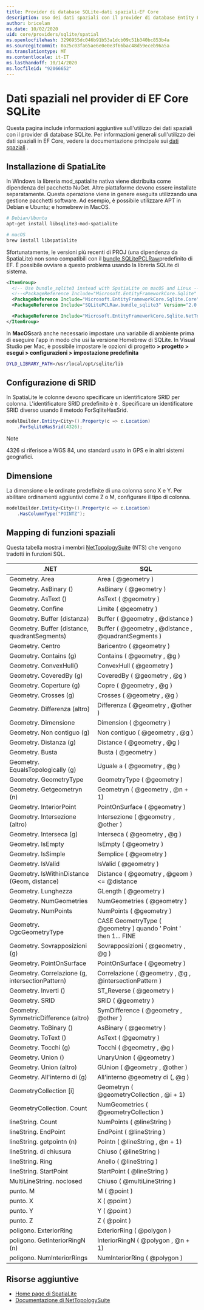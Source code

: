 ```yaml
---
title: Provider di database SQLite-dati spaziali-EF Core
description: Uso dei dati spaziali con il provider di database Entity Framework Core SQLite
author: bricelam
ms.date: 10/02/2020
uid: core/providers/sqlite/spatial
ms.openlocfilehash: 3296955dc046b91b53a1dcb09c51b340bc853b4a
ms.sourcegitcommit: 0a25c03fa65ae6e0e0e3f66bac48d59eceb96a5a
ms.translationtype: MT
ms.contentlocale: it-IT
ms.lasthandoff: 10/14/2020
ms.locfileid: "92066652"
---
```

# <a name="spatial-data-in-the-sqlite-ef-core-provider"></a>Dati spaziali nel provider di EF Core SQLite

Questa pagina include informazioni aggiuntive sull'utilizzo dei dati spaziali con il provider di database SQLite. Per informazioni generali sull'utilizzo dei dati spaziali in EF Core, vedere la documentazione principale sui [dati spaziali](xref:core/modeling/spatial) .

## <a name="installing-spatialite"></a>Installazione di SpatiaLite

In Windows la libreria mod_spatialite nativa viene distribuita come dipendenza del pacchetto NuGet. Altre piattaforme devono essere installate separatamente. Questa operazione viene in genere eseguita utilizzando una gestione pacchetti software. Ad esempio, è possibile utilizzare APT in Debian e Ubuntu; e homebrew in MacOS.

```bash
# Debian/Ubuntu
apt-get install libsqlite3-mod-spatialite

# macOS
brew install libspatialite
```

Sfortunatamente, le versioni più recenti di PROJ (una dipendenza da SpatiaLite) non sono compatibili con il [bundle SQLitePCLRaw](/dotnet/standard/data/sqlite/custom-versions#bundles)predefinito di EF. È possibile ovviare a questo problema usando la libreria SQLite di sistema.

```xml
<ItemGroup>
  <!-- Use bundle_sqlite3 instead with SpatiaLite on macOS and Linux -->
  <!--<PackageReference Include="Microsoft.EntityFrameworkCore.Sqlite" Version="3.1.0" />-->
  <PackageReference Include="Microsoft.EntityFrameworkCore.Sqlite.Core" Version="3.1.0" />
  <PackageReference Include="SQLitePCLRaw.bundle_sqlite3" Version="2.0.4" />

  <PackageReference Include="Microsoft.EntityFrameworkCore.Sqlite.NetTopologySuite" Version="3.1.0" />
</ItemGroup>
```

In **MacOS**sarà anche necessario impostare una variabile di ambiente prima di eseguire l'app in modo che usi la versione Homebrew di SQLite. In Visual Studio per Mac, è possibile impostare le opzioni di progetto **> progetto > esegui > configurazioni > impostazione predefinita**

```bash
DYLD_LIBRARY_PATH=/usr/local/opt/sqlite/lib
```

## <a name="configuring-srid"></a>Configurazione di SRID

In SpatiaLite le colonne devono specificare un identificatore SRID per colonna. L'identificatore SRID predefinito è `0` . Specificare un identificatore SRID diverso usando il metodo ForSqliteHasSrid.

```csharp
modelBuilder.Entity<City>().Property(c => c.Location)
    .ForSqliteHasSrid(4326);
```

> [!NOTE]
> 4326 si riferisce a WGS 84, uno standard usato in GPS e in altri sistemi geografici.

## <a name="dimension"></a>Dimensione

La dimensione o le ordinate predefinite di una colonna sono X e Y. Per abilitare ordinamenti aggiuntivi come Z o M, configurare il tipo di colonna.

```csharp
modelBuilder.Entity<City>().Property(c => c.Location)
    .HasColumnType("POINTZ");
```

## <a name="spatial-function-mappings"></a>Mapping di funzioni spaziali

Questa tabella mostra i membri [NetTopologySuite](https://nettopologysuite.github.io/NetTopologySuite/) (NTS) che vengono tradotti in funzioni SQL.

.NET                                        | SQL
------------------------------------------- | ---
Geometry. Area                               | Area ( @geometry )
Geometry. AsBinary ()                         | AsBinary ( @geometry )
Geometry. AsText ()                           | AsText ( @geometry )
Geometry. Confine                           | Limite ( @geometry )
Geometry. Buffer (distanza)                   | Buffer ( @geometry , @distance )
Geometry. Buffer (distance, quadrantSegments) | Buffer ( @geometry , @distance , @quadrantSegments )
Geometry. Centro                           | Baricentro ( @geometry )
Geometry. Contains (g)                        | Contains ( @geometry , @g )
Geometry. ConvexHull()                       | ConvexHull ( @geometry )
Geometry. CoveredBy (g)                       | CoveredBy ( @geometry , @g )
Geometry. Coperture (g)                          | Copre ( @geometry , @g )
Geometry. Crosses (g)                         | Crosses ( @geometry , @g )
Geometry. Differenza (altro)                  | Differenza ( @geometry , @other )
Geometry. Dimensione                          | Dimension ( @geometry )
Geometry. Non contiguo (g)                        | Non contiguo ( @geometry , @g )
Geometry. Distanza (g)                        | Distance ( @geometry , @g )
Geometry. Busta                           | Busta ( @geometry )
Geometry. EqualsTopologically (g)             | Uguale a ( @geometry , @g )
Geometry. GeometryType                       | GeometryType ( @geometry )
Geometry. Getgeometryn (n)                    | Geometryn ( @geometry , @n + 1)
Geometry. InteriorPoint                      | PointOnSurface ( @geometry )
Geometry. Intersezione (altro)                | Intersezione ( @geometry , @other )
Geometry. Interseca (g)                      | Interseca ( @geometry , @g )
Geometry. IsEmpty                            | IsEmpty ( @geometry )
Geometry. IsSimple                           | Semplice ( @geometry )
Geometry. IsValid                            | IsValid ( @geometry )
Geometry. IsWithinDistance (Geom, distance)   | Distance ( @geometry , @geom ) <= @distance
Geometry. Lunghezza                             | GLength ( @geometry )
Geometry. NumGeometries                      | NumGeometries ( @geometry )
Geometry. NumPoints                          | NumPoints ( @geometry )
Geometry. OgcGeometryType                    | CASE GeometryType ( @geometry ) quando ' Point ' then 1... FINE
Geometry. Sovrapposizioni (g)                        | Sovrapposizioni ( @geometry , @g )
Geometry. PointOnSurface                     | PointOnSurface ( @geometry )
Geometry. Correlazione (g, intersectionPattern)     | Correlazione ( @geometry , @g , @intersectionPattern )
Geometry. Inverti ()                          | ST_Reverse ( @geometry )
Geometry. SRID                               | SRID ( @geometry )
Geometry. SymmetricDifference (altro)         | SymDifference ( @geometry , @other )
Geometry. ToBinary ()                         | AsBinary ( @geometry )
Geometry. ToText ()                           | AsText ( @geometry )
Geometry. Tocchi (g)                         | Tocchi ( @geometry , @g )
Geometry. Union ()                            | UnaryUnion ( @geometry )
Geometry. Union (altro)                       | GUnion ( @geometry , @other )
Geometry. All'interno di (g)                          | All'interno @geometry di (, @g )
GeometryCollection [i]                       | Geometryn ( @geometryCollection , @i + 1)
GeometryCollection. Count                    | NumGeometries ( @geometryCollection )
lineString. Count                            | NumPoints ( @lineString )
lineString. EndPoint                         | EndPoint ( @lineString )
lineString. getpointn (n)                     | Pointn ( @lineString , @n + 1)
lineString. di chiusura                         | Chiuso ( @lineString )
lineString. Ring                           | Anello ( @lineString )
lineString. StartPoint                       | StartPoint ( @lineString )
MultiLineString. noclosed                    | Chiuso ( @multiLineString )
punto. M                                     | M ( @point )
punto. X                                     | X ( @point )
punto. Y                                     | Y ( @point )
punto. Z                                     | Z ( @point )
poligono. ExteriorRing                        | ExteriorRing ( @polygon )
poligono. GetInteriorRingN (n)                 | InteriorRingN ( @polygon , @n + 1)
poligono. NumInteriorRings                    | NumInteriorRing ( @polygon )

## <a name="additional-resources"></a>Risorse aggiuntive

* [Home page di SpatiaLite](https://www.gaia-gis.it/fossil/libspatialite)
* [Documentazione di NetTopologySuite](https://nettopologysuite.github.io/NetTopologySuite/)
